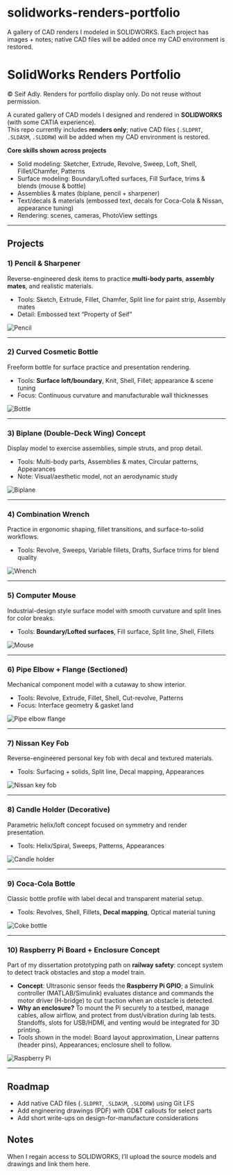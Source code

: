 # solidworks-renders-portfolio
A gallery of CAD renders I modeled in SOLIDWORKS. Each project has images + notes; native CAD files will be added once my CAD environment is restored.

# SolidWorks Renders Portfolio
© Seif Adly. Renders for portfolio display only. Do not reuse without permission.

A curated gallery of CAD models I designed and rendered in **SOLIDWORKS** (with some CATIA experience).  
This repo currently includes **renders only**; native CAD files (`.SLDPRT`, `.SLDASM`, `.SLDDRW`) will be added when my CAD environment is restored.

**Core skills shown across projects**
- Solid modeling: Sketcher, Extrude, Revolve, Sweep, Loft, Shell, Fillet/Chamfer, Patterns
- Surface modeling: Boundary/Lofted surfaces, Fill Surface, trims & blends (mouse & bottle)
- Assemblies & mates (biplane, pencil + sharpener)
- Text/decals & materials (embossed text, decals for Coca-Cola & Nissan, appearance tuning)
- Rendering: scenes, cameras, PhotoView settings

---

## Projects

### 1) Pencil & Sharpener
Reverse-engineered desk items to practice **multi-body parts**, **assembly mates**, and realistic materials.
- Tools: Sketch, Extrude, Fillet, Chamfer, Split line for paint strip, Assembly mates
- Detail: Embossed text “Property of Seif”
  
![Pencil](pencil/pencil_render.jpg)

---

### 2) Curved Cosmetic Bottle
Freeform bottle for surface practice and presentation rendering.
- Tools: **Surface loft/boundary**, Knit, Shell, Fillet; appearance & scene tuning
- Focus: Continuous curvature and manufacturable wall thicknesses
  
![Bottle](bottle/bottle_render.jpg)

---

### 3) Biplane (Double-Deck Wing) Concept
Display model to exercise assemblies, simple struts, and prop detail.
- Tools: Multi-body parts, Assemblies & mates, Circular patterns, Appearances
- Note: Visual/aesthetic model, not an aerodynamic study
  
![Biplane](biplane/biplane_render.jpg)

---

### 4) Combination Wrench
Practice in ergonomic shaping, fillet transitions, and surface-to-solid workflows.
- Tools: Revolve, Sweeps, Variable fillets, Drafts, Surface trims for blend quality
  
![Wrench](wrench/wrench_render.jpg)

---

### 5) Computer Mouse
Industrial-design style surface model with smooth curvature and split lines for color breaks.
- Tools: **Boundary/Lofted surfaces**, Fill surface, Split line, Shell, Fillets
  
![Mouse](mouse/mouse_render.jpg)

---

### 6) Pipe Elbow + Flange (Sectioned)
Mechanical component model with a cutaway to show interior.
- Tools: Revolve, Extrude, Fillet, Shell, Cut-revolve, Patterns
- Focus: Interface geometry & gasket land
  
![Pipe elbow flange](pipe-elbow-flange/pipe_render.jpg)

---

### 7) Nissan Key Fob
Reverse-engineered personal key fob with decal and textured materials.
- Tools: Surfacing + solids, Split line, Decal mapping, Appearances
  
![Nissan key fob](nissan-key-fob/nissan_render.jpg)

---

### 8) Candle Holder (Decorative)
Parametric helix/loft concept focused on symmetry and render presentation.
- Tools: Helix/Spiral, Sweeps, Patterns, Appearances
  
![Candle holder](candle-holder/candle_holder_render.jpg)

---

### 9) Coca-Cola Bottle
Classic bottle profile with label decal and transparent material setup.
- Tools: Revolves, Shell, Fillets, **Decal mapping**, Optical material tuning
  
![Coke bottle](coca-cola-bottle/coke_render.jpg)

---

### 10) Raspberry Pi Board + Enclosure Concept
Part of my dissertation prototyping path on **railway safety**: concept system to detect track obstacles and stop a model train.
- **Concept**: Ultrasonic sensor feeds the **Raspberry Pi GPIO**; a Simulink controller (MATLAB/Simulink) evaluates distance and commands the motor driver (H-bridge) to cut traction when an obstacle is detected.  
- **Why an enclosure?** To mount the Pi securely to a testbed, manage cables, allow airflow, and protect from dust/vibration during lab tests. Standoffs, slots for USB/HDMI, and venting would be integrated for 3D printing.
- Tools shown in the model: Board layout approximation, Linear patterns (header pins), Appearances; enclosure shell to follow.

![Raspberry Pi](raspberry-pi/raspberry_pi_render.jpg)

---

## Roadmap
- Add native CAD files (`.SLDPRT`, `.SLDASM`, `.SLDDRW`) using Git LFS
- Add engineering drawings (PDF) with GD&T callouts for select parts
- Add short write-ups on design-for-manufacture considerations

## Notes
When I regain access to SOLIDWORKS, I’ll upload the source models and drawings and link them here.

